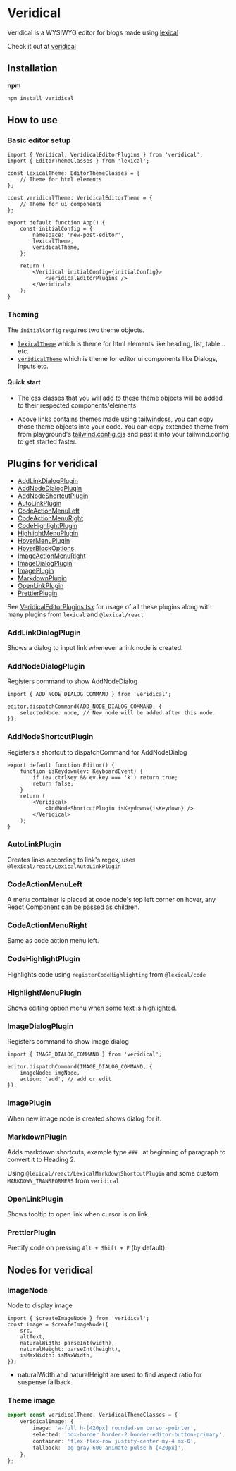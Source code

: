 # Veridical

Veridical is a WYSIWYG editor for blogs made using [lexical](https://lexical.dev)

Check it out at [veridical](https://panditraghav.github.io/veridical)

## Installation

**npm**

```sh
npm install veridical
```

## How to use

### Basic editor setup

```tsx
import { Veridical, VeridicalEditorPlugins } from 'veridical';
import { EditorThemeClasses } from 'lexical';

const lexicalTheme: EditorThemeClasses = {
    // Theme for html elements
};

const veridicalTheme: VeridicalEditorTheme = {
    // Theme for ui components
};

export default function App() {
    const initialConfig = {
        namespace: 'new-post-editor',
        lexicalTheme,
        veridicalTheme,
    };

    return (
        <Veridical initialConfig={initialConfig}>
            <VeridicalEditorPlugins />
        </Veridical>
    );
}
```

### Theming

The `initialConfig` requires two theme objects.

-   [`lexicalTheme`](https://github.com/panditraghav/veridical/blob/main/packages/playground/src/theme/lexicalTheme.ts) which is theme for html elements like heading, list, table... etc.
-   [`veridicalTheme`](https://github.com/panditraghav/veridical/blob/main/packages/playground/src/theme/veridicalTheme.ts) which is theme for editor ui components like Dialogs, Inputs etc.

#### Quick start

-   The css classes that you will add to these theme objects will be added to their respected components/elements

-   Above links contains themes made using [tailwindcss](https://tailwindcss.com/), you can copy those theme objects into your code. You can copy extended theme from from playground's [tailwind.config.cjs](https://github.com/panditraghav/veridical/blob/5f39b8203165c329145ee28d1146307ebd84727c/_playground/tailwind.config.cjs#L12-L66) and past it into your tailwind.config to get started faster.

## Plugins for veridical

-   [AddLinkDialogPlugin](#AddLinkDialogPlugin)
-   [AddNodeDialogPlugin](#AddNodeDialogPlugin)
-   [AddNodeShortcutPlugin](#AddNodeShortcutPlugin)
-   [AutoLinkPlugin](#AutoLinkPlugin)
-   [CodeActionMenuLeft](#CodeActionMenuLeft)
-   [CodeActionMenuRight](#CodeActionMenuRight)
-   [CodeHighlightPlugin](#CodeHighlightPlugin)
-   [HighlightMenuPlugin](#HighlightMenuPlugin)
-   [HoverMenuPlugin](#HoverMenuPlugin)
-   [HoverBlockOptions](#HoverBlockOptions)
-   [ImageActionMenuRight](#ImageActionMenuRight)
-   [ImageDialogPlugin](#ImageDialogPlugin)
-   [ImagePlugin](#ImagePlugin)
-   [MarkdownPlugin](#MarkdownPlugin)
-   [OpenLinkPlugin](#OpenLinkPlugin)
-   [PrettierPlugin](#PrettierPlugin)

See [VeridicalEditorPlugins.tsx](https://github.com/panditraghav/veridical/blob/main/packages/veridical/src/veridical/VeridicalEditorPlugins.tsx) for usage of all these plugins along with many plugins from `lexical` and `@lexical/react`

### AddLinkDialogPlugin

Shows a dialog to input link whenever a link node is created.

### AddNodeDialogPlugin

Registers command to show AddNodeDialog

```tsx
import { ADD_NODE_DIALOG_COMMAND } from 'veridical';

editor.dispatchCommand(ADD_NODE_DIALOG_COMMAND, {
    selectedNode: node, // New node will be added after this node.
});
```

### AddNodeShortcutPlugin

Registers a shortcut to dispatchCommand for AddNodeDialog

```tsx
export default function Editor() {
    function isKeydown(ev: KeyboardEvent) {
        if (ev.ctrlKey && ev.key === 'k') return true;
        return false;
    }
    return (
        <Veridical>
            <AddNodeShortcutPlugin isKeydown={isKeydown} />
        </Veridical>
    );
}
```

### AutoLinkPlugin

Creates links according to link's regex, uses `@lexical/react/LexicalAutoLinkPlugin`

### CodeActionMenuLeft

A menu container is placed at code node's top left corner on hover, any React Component can be passed as children.

### CodeActionMenuRight

Same as code action menu left.

### CodeHighlightPlugin

Highlights code using `registerCodeHighlighting` from `@lexical/code`

### HighlightMenuPlugin

Shows editing option menu when some text is highlighted.

### ImageDialogPlugin

Registers command to show image dialog

```tsx
import { IMAGE_DIALOG_COMMAND } from 'veridical';

editor.dispatchCommand(IMAGE_DIALOG_COMMAND, {
    imageNode: imgNode,
    action: 'add', // add or edit
});
```

### ImagePlugin

When new image node is created shows dialog for it.

### MarkdownPlugin

Adds markdown shortcuts, example type `### ` at beginning of paragraph to convert it to Heading 2.

Using `@lexical/react/LexicalMarkdownShortcutPlugin` and some custom `MARKDOWN_TRANSFORMERS` from `veridical`

### OpenLinkPlugin

Shows tooltip to open link when cursor is on link.

### PrettierPlugin

Prettify code on pressing `Alt + Shift + F` (by default).

## Nodes for veridical

### ImageNode

Node to display image

```tsx
import { $createImageNode } from 'veridical';
const image = $createImageNode({
    src,
    altText,
    naturalWidth: parseInt(width),
    naturalHeight: parseInt(height),
    isMaxWidth: isMaxWidth,
});
```

-   naturalWidth and naturalHeight are used to find aspect ratio for suspense fallback.

### Theme image

```typescript
export const veridicalTheme: VeridicalThemeClasses = {
    veridicalImage: {
        image: 'w-full h-[420px] rounded-sm cursor-pointer',
        selected: 'box-border border-2 border-editor-button-primary',
        container: 'flex flex-row justify-center my-4 mx-0',
        fallback: 'bg-gray-600 animate-pulse h-[420px]',
    },
};
```
